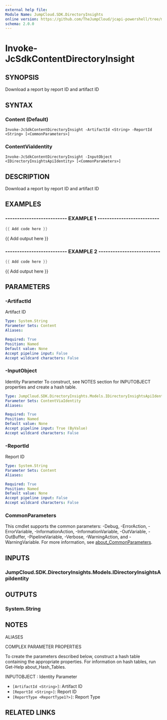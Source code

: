 ```yaml
---
external help file:
Module Name: JumpCloud.SDK.DirectoryInsights
online version: https://github.com/TheJumpCloud/jcapi-powershell/tree/master/SDKs/PowerShell/JumpCloud.SDK.DirectoryInsights/docs/exports/Invoke-JcSdkContentDirectoryInsight.md
schema: 2.0.0
---
```


# Invoke-JcSdkContentDirectoryInsight

## SYNOPSIS
Download a report by report ID and artifact ID

## SYNTAX

### Content (Default)
```
Invoke-JcSdkContentDirectoryInsight -ArtifactId <String> -ReportId <String> [<CommonParameters>]
```

### ContentViaIdentity
```
Invoke-JcSdkContentDirectoryInsight -InputObject <IDirectoryInsightsApiIdentity> [<CommonParameters>]
```

## DESCRIPTION
Download a report by report ID and artifact ID

## EXAMPLES

### -------------------------- EXAMPLE 1 --------------------------
```powershell
{{ Add code here }}
```

{{ Add output here }}

### -------------------------- EXAMPLE 2 --------------------------
```powershell
{{ Add code here }}
```

{{ Add output here }}

## PARAMETERS

### -ArtifactId
Artifact ID

```yaml
Type: System.String
Parameter Sets: Content
Aliases:

Required: True
Position: Named
Default value: None
Accept pipeline input: False
Accept wildcard characters: False
```

### -InputObject
Identity Parameter
To construct, see NOTES section for INPUTOBJECT properties and create a hash table.

```yaml
Type: JumpCloud.SDK.DirectoryInsights.Models.IDirectoryInsightsApiIdentity
Parameter Sets: ContentViaIdentity
Aliases:

Required: True
Position: Named
Default value: None
Accept pipeline input: True (ByValue)
Accept wildcard characters: False
```

### -ReportId
Report ID

```yaml
Type: System.String
Parameter Sets: Content
Aliases:

Required: True
Position: Named
Default value: None
Accept pipeline input: False
Accept wildcard characters: False
```

### CommonParameters
This cmdlet supports the common parameters: -Debug, -ErrorAction, -ErrorVariable, -InformationAction, -InformationVariable, -OutVariable, -OutBuffer, -PipelineVariable, -Verbose, -WarningAction, and -WarningVariable. For more information, see [about_CommonParameters](http://go.microsoft.com/fwlink/?LinkID=113216).

## INPUTS

### JumpCloud.SDK.DirectoryInsights.Models.IDirectoryInsightsApiIdentity

## OUTPUTS

### System.String

## NOTES

ALIASES

COMPLEX PARAMETER PROPERTIES

To create the parameters described below, construct a hash table containing the appropriate properties. For information on hash tables, run Get-Help about_Hash_Tables.


INPUTOBJECT <IDirectoryInsightsApiIdentity>: Identity Parameter
  - `[ArtifactId <String>]`: Artifact ID
  - `[ReportId <String>]`: Report ID
  - `[ReportType <ReportType1?>]`: Report Type

## RELATED LINKS

